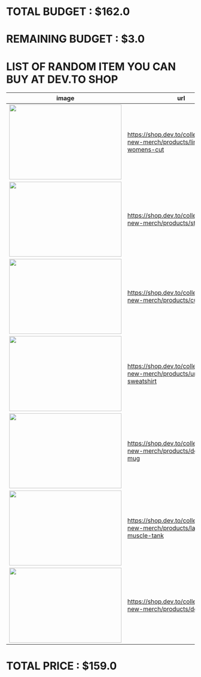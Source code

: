 
# TOTAL BUDGET : $162.0

# REMAINING BUDGET : $3.0

# LIST OF RANDOM ITEM YOU CAN BUY AT DEV.TO SHOP

|image|url|title|price|
|-----|---|-----|-----|
|<img src='https://cdn.shopify.com/s/files/1/1626/8507/products/mockup-e0f0e195_345x550.jpg?v=1542642635' width='300' height='200' />|https://shop.dev.to/collections/2018-new-merch/products/linux-dev-womens-cut|Linux DEV Women's Cut|$29.0|
|<img src='https://cdn.shopify.com/s/files/1/1626/8507/products/Sticker_Collage_2019_345x550.png?v=1566402781' width='300' height='200' />|https://shop.dev.to/collections/2018-new-merch/products/sticker-pack-1|Sticker Pack|$12.0|
|<img src='https://cdn.shopify.com/s/files/1/1626/8507/products/mockup-319bf185_345x550.jpg?v=1549646416' width='300' height='200' />|https://shop.dev.to/collections/2018-new-merch/products/cuffed-beanie|Cuffed Beanie|$19.0|
|<img src='https://cdn.shopify.com/s/files/1/1626/8507/products/mockup-0a09f3d3_345x550.jpg?v=1575312240' width='300' height='200' />|https://shop.dev.to/collections/2018-new-merch/products/unisex-sweatshirt|May The Source Be Open Sweatshirt|$42.0|
|<img src='https://cdn.shopify.com/s/files/1/1626/8507/products/mockup-ef7a4fde_345x550.jpg?v=1548796410' width='300' height='200' />|https://shop.dev.to/collections/2018-new-merch/products/dev-heart-mug|DEV Heart Mug|$14.0|
|<img src='https://cdn.shopify.com/s/files/1/1626/8507/products/mockup-0ac31192_345x550.jpg?v=1554391320' width='300' height='200' />|https://shop.dev.to/collections/2018-new-merch/products/ladies-muscle-tank|Space DEV Tank Women's Cut (Multiple Colors)|$29.0|
|<img src='https://cdn.shopify.com/s/files/1/1626/8507/products/mockup-8e8b57c4_345x550.jpg?v=1542642614' width='300' height='200' />|https://shop.dev.to/collections/2018-new-merch/products/dev-mug|DEV Mug|$14.0|

# TOTAL PRICE : $159.0